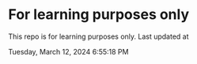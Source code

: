 # For learning purposes only
This repo is for learning purposes only.
Last updated at

Tuesday, March 12, 2024 6:55:18 PM

